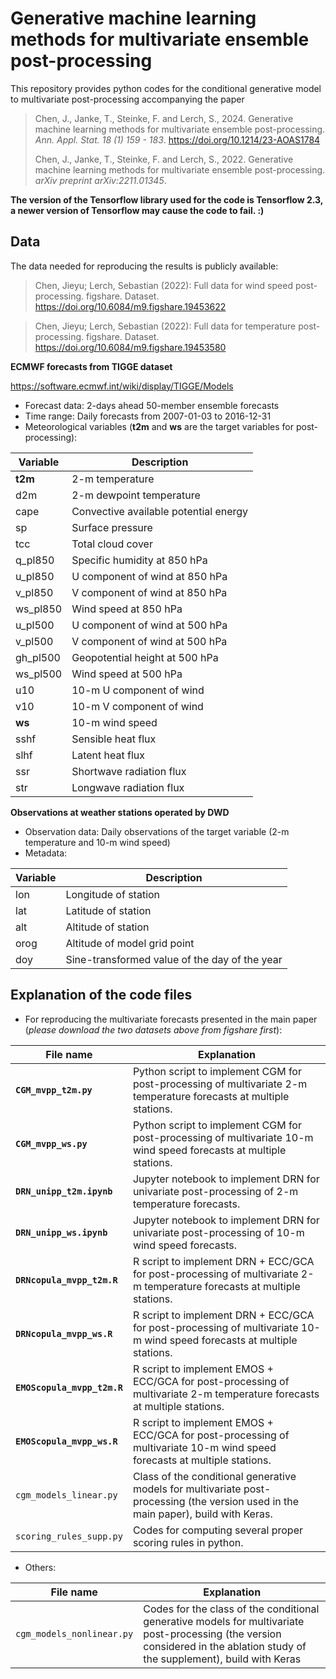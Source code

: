 # Generative machine learning methods for multivariate ensemble post-processing

This repository provides python codes for the conditional generative model to multivariate post-processing accompanying the paper

> Chen, J., Janke, T., Steinke, F. and Lerch, S., 2024. Generative machine learning methods for multivariate ensemble post-processing. *Ann. Appl. Stat. 18 (1) 159 - 183*. https://doi.org/10.1214/23-AOAS1784
> 
> Chen, J., Janke, T., Steinke, F. and Lerch, S., 2022. Generative machine learning methods for multivariate ensemble post-processing. *arXiv preprint arXiv:2211.01345*.

**The version of the Tensorflow library used for the code is Tensorflow 2.3, a newer version of Tensorflow may cause the code to fail. :)**

## Data

The data needed for reproducing the results is publicly available:

> Chen, Jieyu; Lerch, Sebastian (2022): Full data for wind speed post-processing. figshare. Dataset. https://doi.org/10.6084/m9.figshare.19453622 

> Chen, Jieyu; Lerch, Sebastian (2022): Full data for temperature post-processing. figshare. Dataset. https://doi.org/10.6084/m9.figshare.19453580 

**ECMWF forecasts from TIGGE dataset**

https://software.ecmwf.int/wiki/display/TIGGE/Models

- Forecast data: 2-days ahead 50-member ensemble forecasts
- Time range: Daily forecasts from 2007-01-03 to 2016-12-31
- Meteorological variables (**t2m** and **ws** are the target variables for post-processing):

|Variable| Description|
|-------------|---------------|
|**t2m**| 2-m temperature|
|d2m| 2-m dewpoint temperature|
|cape| Convective available potential energy|
|sp| Surface pressure|
|tcc| Total cloud cover|
|q_pl850| Specific humidity at 850 hPa|
|u_pl850| U component of wind at 850 hPa|
|v_pl850| V component of wind at 850 hPa|
|ws_pl850| Wind speed at 850 hPa|
|u_pl500| U component of wind at 500 hPa|
|v_pl500| V component of wind at 500 hPa|
|gh_pl500| Geopotential height at 500 hPa|
|ws_pl500| Wind speed at 500 hPa|
|u10| 10-m U component of wind|
|v10| 10-m V component of wind|
|**ws**| 10-m wind speed|
|sshf| Sensible heat flux|
|slhf| Latent heat flux|
|ssr| Shortwave radiation flux|
|str| Longwave radiation flux|

**Observations at weather stations operated by DWD**

- Observation data: Daily observations of the target variable (2-m temperature and 10-m wind speed)
- Metadata:

|Variable| Description|
|-------------|---------------|
|lon| Longitude of station|
|lat| Latitude of station|
|alt| Altitude of station|
|orog| Altitude of model grid point|
|doy| Sine-transformed value of the day of the year|

## Explanation of the code files

- For reproducing the multivariate forecasts presented in the main paper (*please download the two datasets above from figshare first*):

|File name| Explanation |
|-------------|---------------|
|**`CGM_mvpp_t2m.py`**| Python script to implement CGM for post-processing of multivariate 2-m temperature forecasts at multiple stations. |
|**`CGM_mvpp_ws.py`**| Python script to implement CGM for post-processing of multivariate 10-m wind speed forecasts at multiple stations. |
|**`DRN_unipp_t2m.ipynb`**| Jupyter notebook to implement DRN for univariate post-processing of 2-m temperature forecasts. |
|**`DRN_unipp_ws.ipynb`**| Jupyter notebook to implement DRN for univariate post-processing of 10-m wind speed forecasts. |
|**`DRNcopula_mvpp_t2m.R`**| R script to implement DRN + ECC/GCA for post-processing of multivariate 2-m temperature forecasts at multiple stations. |
|**`DRNcopula_mvpp_ws.R`**| R script to implement DRN + ECC/GCA for post-processing of multivariate 10-m wind speed forecasts at multiple stations. |
|**`EMOScopula_mvpp_t2m.R`**| R script to implement EMOS + ECC/GCA for post-processing of multivariate 2-m temperature forecasts at multiple stations. |
|**`EMOScopula_mvpp_ws.R`**| R script to implement EMOS + ECC/GCA for post-processing of multivariate 10-m wind speed forecasts at multiple stations. |
|`cgm_models_linear.py`| Class of the conditional generative models for multivariate post-processing (the version used in the main paper), build with Keras. |
|`scoring_rules_supp.py`| Codes for computing several proper scoring rules in python. |

- Others:

|File name| Explanation |
|-------------|---------------|
|`cgm_models_nonlinear.py`| Codes for the class of the conditional generative models for multivariate post-processing (the version considered in the ablation study of the supplement), build with Keras |
